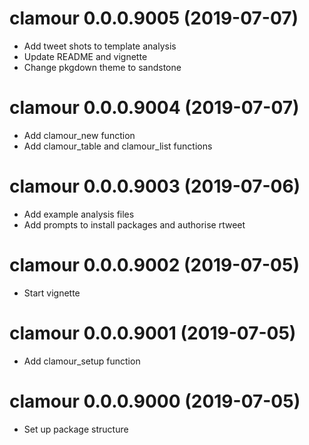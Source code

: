 # clamour 0.0.0.9005 (2019-07-07)

* Add tweet shots to template analysis
* Update README and vignette
* Change pkgdown theme to sandstone

# clamour 0.0.0.9004 (2019-07-07)

* Add clamour_new function
* Add clamour_table and clamour_list functions

# clamour 0.0.0.9003 (2019-07-06)

* Add example analysis files
* Add prompts to install packages and authorise rtweet

# clamour 0.0.0.9002 (2019-07-05)

* Start vignette

# clamour 0.0.0.9001 (2019-07-05)

* Add clamour_setup function

# clamour 0.0.0.9000 (2019-07-05)

* Set up package structure
